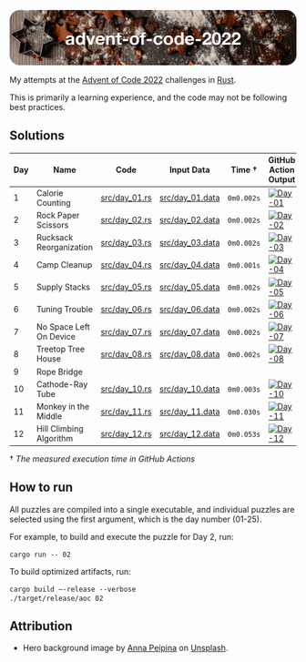 ![advent-of-code-2022](./advent-of-code-2022-hero.png)

My attempts at the [Advent of Code 2022](https://adventofcode.com/2022) challenges in [Rust](https://www.rust-lang.org).

This is primarily a learning experience, and the code may not be following best practices.

## Solutions

| Day | Name                      | Code                           | Input Data                         | Time †     | GitHub Action Output |
|-----|---------------------------|--------------------------------|------------------------------------|------------|--------|
| 1   | Calorie Counting          | [src/day_01.rs](src/day_01.rs) | [src/day_01.data](src/day_01.data) | `0m0.002s` | [![Day-01](https://github.com/leifgehrmann/advent-of-code-2022/actions/workflows/Day-01.yml/badge.svg?branch=main)](https://github.com/leifgehrmann/advent-of-code-2022/actions/workflows/Day-01.yml?query=branch%3Amain)
| 2   | Rock Paper Scissors       | [src/day_02.rs](src/day_02.rs) | [src/day_02.data](src/day_02.data) | `0m0.002s` | [![Day-02](https://github.com/leifgehrmann/advent-of-code-2022/actions/workflows/Day-02.yml/badge.svg?branch=main)](https://github.com/leifgehrmann/advent-of-code-2022/actions/workflows/Day-02.yml?query=branch%3Amain)
| 3   | Rucksack Reorganization   | [src/day_03.rs](src/day_03.rs) | [src/day_03.data](src/day_03.data) | `0m0.002s` | [![Day-03](https://github.com/leifgehrmann/advent-of-code-2022/actions/workflows/Day-03.yml/badge.svg?branch=main)](https://github.com/leifgehrmann/advent-of-code-2022/actions/workflows/Day-03.yml?query=branch%3Amain)
| 4   | Camp Cleanup              | [src/day_04.rs](src/day_04.rs) | [src/day_04.data](src/day_04.data) | `0m0.001s` | [![Day-04](https://github.com/leifgehrmann/advent-of-code-2022/actions/workflows/Day-04.yml/badge.svg?branch=main)](https://github.com/leifgehrmann/advent-of-code-2022/actions/workflows/Day-04.yml?query=branch%3Amain)
| 5   | Supply Stacks             | [src/day_05.rs](src/day_05.rs) | [src/day_05.data](src/day_05.data) | `0m0.002s` | [![Day-05](https://github.com/leifgehrmann/advent-of-code-2022/actions/workflows/Day-05.yml/badge.svg?branch=main)](https://github.com/leifgehrmann/advent-of-code-2022/actions/workflows/Day-05.yml?query=branch%3Amain)
| 6   | Tuning Trouble            | [src/day_06.rs](src/day_06.rs) | [src/day_06.data](src/day_06.data) | `0m0.002s` | [![Day-06](https://github.com/leifgehrmann/advent-of-code-2022/actions/workflows/Day-06.yml/badge.svg?branch=main)](https://github.com/leifgehrmann/advent-of-code-2022/actions/workflows/Day-06.yml?query=branch%3Amain)
| 7   | No Space Left On Device   | [src/day_07.rs](src/day_07.rs) | [src/day_07.data](src/day_07.data) | `0m0.002s` | [![Day-07](https://github.com/leifgehrmann/advent-of-code-2022/actions/workflows/Day-07.yml/badge.svg?branch=main)](https://github.com/leifgehrmann/advent-of-code-2022/actions/workflows/Day-07.yml?query=branch%3Amain)
| 8   | Treetop Tree House        | [src/day_08.rs](src/day_08.rs) | [src/day_08.data](src/day_08.data) | `0m0.002s` | [![Day-08](https://github.com/leifgehrmann/advent-of-code-2022/actions/workflows/Day-08.yml/badge.svg?branch=main)](https://github.com/leifgehrmann/advent-of-code-2022/actions/workflows/Day-08.yml?query=branch%3Amain)
| 9   | Rope Bridge               |  |  |  | 
| 10  | Cathode-Ray Tube          | [src/day_10.rs](src/day_10.rs) | [src/day_10.data](src/day_10.data) | `0m0.003s` | [![Day-10](https://github.com/leifgehrmann/advent-of-code-2022/actions/workflows/Day-10.yml/badge.svg?branch=main)](https://github.com/leifgehrmann/advent-of-code-2022/actions/workflows/Day-10.yml?query=branch%3Amain)
| 11  | Monkey in the Middle      | [src/day_11.rs](src/day_11.rs) | [src/day_11.data](src/day_11.data) | `0m0.030s` | [![Day-11](https://github.com/leifgehrmann/advent-of-code-2022/actions/workflows/Day-11.yml/badge.svg?branch=main)](https://github.com/leifgehrmann/advent-of-code-2022/actions/workflows/Day-11.yml?query=branch%3Amain)
| 12  | Hill Climbing Algorithm   | [src/day_12.rs](src/day_12.rs) | [src/day_12.data](src/day_12.data) | `0m0.053s` | [![Day-12](https://github.com/leifgehrmann/advent-of-code-2022/actions/workflows/Day-12.yml/badge.svg?branch=main)](https://github.com/leifgehrmann/advent-of-code-2022/actions/workflows/Day-12.yml?query=branch%3Amain)

† _The measured execution time in GitHub Actions_

## How to run

All puzzles are compiled into a single executable, and individual puzzles are selected using the first argument, which is the day number (01-25).

For example, to build and execute the puzzle for Day 2, run:

```
cargo run -- 02
```

To build optimized artifacts, run:

```
cargo build –-release --verbose
./target/release/aoc 02
```

## Attribution

* Hero background image by [Anna Peipina](https://unsplash.com/photos/hLx3QC71kzk) on [Unsplash](https://unsplash.com/).
